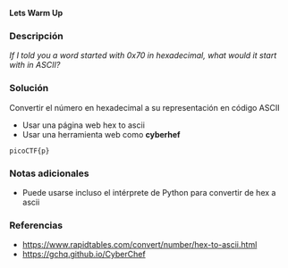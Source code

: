 **Lets Warm Up**

### Descripción

_If I told you a word started with 0x70 in hexadecimal, what would it start with in ASCII?_

### Solución

Convertir el número en hexadecimal a su representación en código ASCII

- Usar una página web hex to ascii
- Usar una herramienta web como **cyberhef**


`picoCTF{p}`

### Notas adicionales

- Puede usarse incluso el intérprete de Python para convertir de hex a ascii

### Referencias

- https://www.rapidtables.com/convert/number/hex-to-ascii.html
- https://gchq.github.io/CyberChef